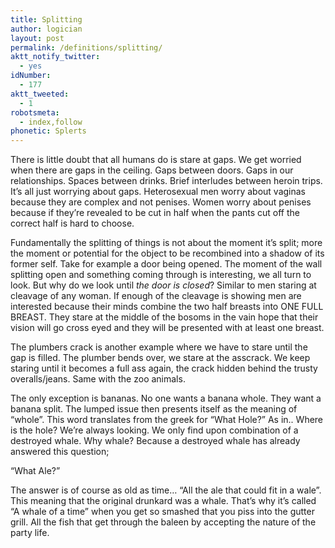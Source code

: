 ```yaml
---
title: Splitting
author: logician
layout: post
permalink: /definitions/splitting/
aktt_notify_twitter:
  - yes
idNumber:
  - 177
aktt_tweeted:
  - 1
robotsmeta:
  - index,follow
phonetic: Splerts
---
```

There is little doubt that all humans do is stare at gaps. We get worried when there are gaps in the ceiling. Gaps between doors. Gaps in our relationships. Spaces between drinks. Brief interludes between heroin trips. It&#8217;s all just worrying about gaps. Heterosexual men worry about vaginas because they are complex and not penises. Women worry about penises because if they&#8217;re revealed to be cut in half when the pants cut off the correct half is hard to choose.

Fundamentally the splitting of things is not about the moment it&#8217;s split; more the moment or potential for the object to be recombined into a shadow of its former self. Take for example a door being opened. The moment of the wall splitting open and something coming through is interesting, we all turn to look. But why do we look until *the door is closed*? Similar to men staring at cleavage of any woman. If enough of the cleavage is showing men are interested because their minds combine the two half breasts into ONE FULL BREAST. They stare at the middle of the bosoms in the vain hope that their vision will go cross eyed and they will be presented with at least one breast.

The plumbers crack is another example where we have to stare until the gap is filled. The plumber bends over, we stare at the asscrack. We keep staring until it becomes a full ass again, the crack hidden behind the trusty overalls/jeans. Same with the zoo animals.

The only exception is bananas. No one wants a banana whole. They want a banana split. The lumped issue then presents itself as the meaning of &#8220;whole&#8221;. This word translates from the greek for &#8220;What Hole?&#8221; As in.. Where is the hole? We&#8217;re always looking. We only find upon combination of a destroyed whale. Why whale? Because a destroyed whale has already answered this question;

&#8220;What Ale?&#8221;

The answer is of course as old as time&#8230; &#8220;All the ale that could fit in a wale&#8221;. This meaning that the original drunkard was a whale. That&#8217;s why it&#8217;s called &#8220;A whale of a time&#8221; when you get so smashed that you piss into the gutter grill. All the fish that get through the baleen by accepting the nature of the party life.